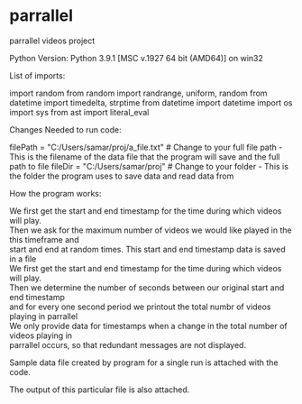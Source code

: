 # parrallel
parrallel videos project

Python Version: Python 3.9.1 [MSC v.1927 64 bit (AMD64)] on win32

List of imports:

import random
from random import randrange, uniform, random
from datetime import timedelta, strptime
from datetime import datetime
import os
import sys
from ast import literal_eval

Changes Needed to run code:

filePath = "C:/Users/samar/proj/a_file.txt" # Change to your full file path - This is the filename of the data file that the program will save and the full path to file
fileDir = "C:/Users/samar/proj" # Change to your folder - This is the folder the program uses to save data and read data from

How the program works:

We first get the start and end timestamp for the time during which videos will play.          
Then we ask for the maximum number of videos we would like played in the this timeframe and      
start and end at random times. This start and end timestamp data is saved in a file              
We first get the start and end timestamp for the time during which videos will play.             
Then we determine the number of seconds between our original start and end timestamp            
and for every one second period we printout the total numbr of videos playing in parrallel       
We only provide data for timestamps when a change in the total number of videos playing in       
parrallel occurs, so that redundant messages are not displayed. 

Sample data file created by program for a single run is attached with the code.

The output of this particular file is also attached. 
